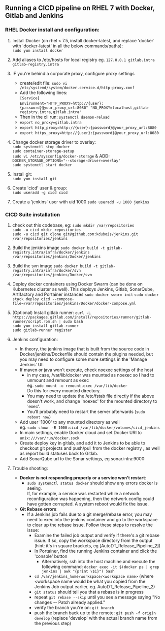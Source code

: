 ## Running a CICD pipeline on RHEL 7 with Docker, Gitlab and Jenkins

### RHEL Docker install and configuration:
1. Install Docker (on rhel < 7.5, install docker-latest, and replace 'docker' with 'docker-latest' in all the below commands/paths):  
    `sudo yum install docker`
    
1. Add aliases to /etc/hosts for local registry eg.
    `127.0.0.1 gitlab.intra gitlab-registry.intra`    

1. IF you're behind a corporate proxy, configure proxy settings 
    * create/edit file:  `sudo vi /etc/systemd/system/docker.service.d/http-proxy.conf`
    * Add the following lines:    
        `[Service]`  
        `Environment="HTTP_PROXY=http://{user}:{password}@your_proxy_url:8080" "NO_PROXY=localhost,gitlab-registry.intra,gitlab.intra"`
    * Then in the cli run: `systemctl daemon-reload`
    * `export no_proxy=gitlab.intra`
    * `export http_proxy=http://{user}:{password}@your_proxy_url:8080`
    * `export https_proxy=http://{user}:{password}@your_proxy_url:8080`

1. Change docker storage driver to overlay:   
    `sudo systemctl stop docker`  
    `sudo container-storage-setup`  
    `sudo vi /etc/sysconfig/docker-storage` & ADD: `DOCKER_STORAGE_OPTIONS="--storage-driver=overlay"`  
    `sudo systemctl start docker`

1. Install git:  
    `sudo yum install git`
    
1. Create 'cicd' user & group:  
    `sudo useradd -g cicd cicd`

1. Create a 'jenkins' user with uid 1000
    `sudo useradd -u 1000 jenkins` 
    
### CICD Suite installation
1. check out this codebase, eg:
    `sudo mkdir /var/repositories`  
    `sudo -u cicd mkdir repositories`     
    `sudo -u cicd git clone git@github.com:kdubois/jenkins.git /var/repositories/jenkins`
   
1. Build the jenkins image
    `sudo docker build -t gitlab-registry.intra/infra/docker/jenkins /var/repositories/jenkins/Docker/jenkins`
1. Build the svn image
    `sudo docker build -t gitlab-registry.intra/infra/docker/svn /var/repositories/jenkins/Docker/svn`  
      
1. Deploy docker containers using Docker Swarm (can be done on Kubernetes cluster as well). This deploys Jenkins, Gitlab, SonarQube, Artifactory and Portainer instances
    `sudo docker swarm init`
    `sudo docker stack deploy cicd --compose-file=/var/repositories/jenkins/Docker/docker-compose.yml`
    
1. (Optional) Install gitlab runner:
    `curl -L https://packages.gitlab.com/install/repositories/runner/gitlab-runner/script.rpm.sh | sudo bash`  
    `sudo yum install gitlab-runner`  
    `sudo gitlab-runner register`
    
1. Jenkins configuration:
    * In theory, the jenkins image that is built from the source code in Docker/jenkins/Dockerfile should contain the plugins needed, but you may need to configure some more settings in the 'Manage Jenkins' UI.
    * If maven or java won't execute, check noexec settings of the host  
        * in my case, /var/lib/docker was mounted as noexec so I had to unmount and remount as exec  
            eg. `sudo mount -o remount,exec /var/lib/docker`  
            Do this for every mounted directory.   
        * You may need to update the /etc/fstab file directly if the above doesn't work, and change 'noexec' for the mounted directory to 'exec'. 
        * You'll probably need to restart the server afterwards (`sudo reboot now`) 
    * Add user '1000' to any mounted directory as well  
        eg. `sudo chown -R 1000:cicd /var/lib/docker/volumes/cicd_jenkins`
    * In main settings, enable Docker cloud and set Docker URI to `unix:///var/run/docker.sock`      
    * Create deploy key in gitlab, and add it to Jenkins to be able to checkout git projects 
    and push/pull from the docker registry , as well as report build statuses back to Gitlab.
    * Add SonarQube url to the Sonar settings, eg sonar.intra:9000

1. Trouble shooting:
    * **Docker is not responding properly or a service won't restart**:
        * `sudo systemctl status docker` should show any errors docker is seeing.  
        If, for example, a service was restarted while a network reconfiguration was happening, then the network config could have gotten corrupted.  A system reboot would fix the issue.
    * **Git Rebase errors**:
        * If a Jenkins job fails due to a git merge/rebase error, you may need to exec into the jenkins container and go to the workspace to clear up the rebase issue.  Follow these steps to resolve the issue:   
            * Examine the failed job output and verify if there's a git rebase issue. If so, copy the workspace directory from the output (hint: it's in square brackets, eg [AutoDT_Release_Pipeline_2]) 
            * In Portainer, find the running Jenkins container and click the 'console' button
                * Alternatively, ssh into the host machine and execute the following command: `docker exec -it $(docker ps | grep jenkins | awk "{print \$1}") bash`
            * `cd /var/jenkins_home/workspace/<workspace name>` (where <workspace name would be what you copied from the Jenkins Job output earlier, eg. AutoDT_Release_Pipeline_2)
            * `git status` should tell you that a rebase is in progress
            * repeat `git rebase --skip` until you see a message saying "No changes -- Patch already applied."
            * verify the branch you're on: `git branch`
            * push the branch back up to the remote: `git push -f origin develop`  (replace 'develop' with the actual branch name from the previous step)
             

 
    
